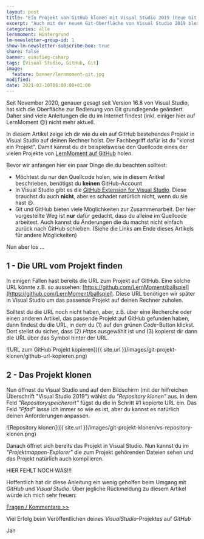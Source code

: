 ```yaml
---
layout: post
title: "Ein Projekt von GitHub klonen mit Visual Studio 2019 (neue Git UI)"
excerpt: "Auch mit der neuen Git-Oberfläche von Visual Studio 2019 bleibt das Klonen eines Projektes einfach."
categories: alle
lernmoment: Hintergrund
lm-newsletter-group-id: 1
show-lm-newsletter-subscribe-box: true
share: false
banner: einstieg-csharp
tags: [Visual Studio, GitHub, Git]
image:
  feature: banner/lernmoment-git.jpg
modified: 
date: 2021-03-10T06:00:00+01:00
---
```


Seit November 2020, genauer gesagt seit Version 16.8 von Visual Studio, hat sich die Oberfläche zur Bedienung von Git grundlegende geändert. Daher sind viele Anleitungen die du im Internet findest (inkl. einiger hier auf LernMoment 🙃) nicht mehr aktuell.

In diesem Artikel zeige ich dir wie du ein auf GitHub bestehendes Projekt in Visual Studio auf deinen Rechner holst. Der Fachbegriff dafür ist du "klonst ein Projekt". Damit kannst du dir beispielsweise den Quellcode eines der vielen Projekte von [LernMoment auf GitHub](https://github.com/lernmoment) holen.

Bevor wir anfangen hier ein paar Dinge die du beachten solltest:
- Möchtest du nur den Quellcode holen, wie in diesem Aritkel beschrieben, benötigst du **keinen** GitHub-Account
- In Visual Studio gibt es die [GitHub Extension for Visual Studio](https://visualstudio.github.com/). Diese brauchst du auch **nicht**, aber es schadet natürlich nicht, wenn du sie hast 😉.
- Git und GitHub bieten viele Möglichkeiten zur Zusammenarbeit. Der hier vorgestellte Weg ist **nur** dafür gedacht, dass du alleine im Quellcode arbeitest. Auch kannst du Änderungen die du machst nicht einfach zurück nach GitHub schieben. (Siehe die Links am Ende dieses Artikels für andere Möglickeiten)

Nun aber los ...

## 1 - Die URL vom Projekt finden
In einigen Fällen hast bereits die URL zum Projekt auf GitHub. Eine solche URL könnte z.B. so aussehen: [https://github.com/LernMoment/ballspiel](https://github.com/LernMoment/ballspiel). Diese URL benötigen wir später in Visual Studio um das passende Projekt auf deinen Rechner zuholen.

Solltest du die URL noch nicht haben, aber, z.B. über eine Recherche oder einen anderen Artikel, das passende Projekt auf GitHub gefunden haben, dann findest du die URL, in dem du (1) auf den grünen *Code*-Button klickst. Dort stellst du sicher, dass (2) *Https* ausgewählt ist und (3) kopierst dir dann die URL über das Symbol hinter der URL.

![URL zum GitHub Projekt kopieren]({{ site.url }}/images/git-projekt-klonen/github-url-kopieren.png)

## 2 - Das Projekt klonen
Nun öffnest du Visual Studio und auf dem Bildschirm (mit der hilfreichen Überschrift "Visual Studio 2019") wählst du *"Repository klonen"* aus. In dem Feld *"Repositoryspeicherort"* fügst du die in Schritt #1 kopierte URL ein. Das Feld *"Pfad"* lasse ich immer so wie es ist, aber du kannst es natürlich deinen Anforderungen anpassen.

![Repository klonen]({{ site.url }}/images/git-projekt-klonen/vs-repository-klonen.png)

Danach öffnet sich bereits das Projekt in Visual Studio. Nun kannst du im *"Projektmappen-Explorer"* die zum Projekt gehörenden Dateien sehen und das Projekt natürlich auch kompilieren.


HIER FEHLT NOCH WAS!!!


Hoffentlich hat dir diese Anleitung ein wenig geholfen beim Umgang mit *GitHub* und *Visual Studio*. Über jegliche Rückmeldung zu diesem Artikel würde ich mich sehr freuen:

<a markdown="0" href="mailto:jan@lernmoment?subject=Frage%20zum%20Artikel:%20GitHub%20mit%20VisualStudio2019" class="notice-button">Fragen / Kommentare >></a>

Viel Erfolg beim Veröffentlichen deines *VisualStudio*-Projektes auf *GitHub*

Jan
